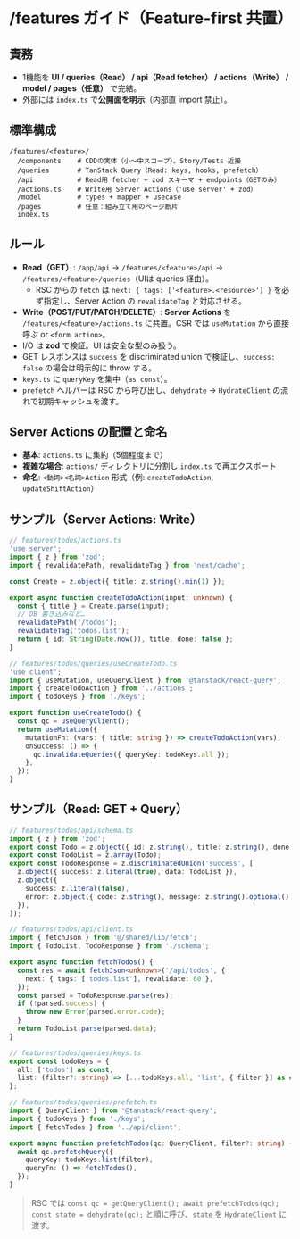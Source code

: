 # /features ガイド（Feature-first 共置）

## 責務
- 1機能を **UI / queries（Read） / api（Read fetcher） / actions（Write） / model / pages（任意）** で完結。  
- 外部には `index.ts` で**公開面を明示**（内部直 import 禁止）。

## 標準構成
```
/features/<feature>/
  /components    # CDDの実体（小〜中スコープ）。Story/Tests 近接
  /queries       # TanStack Query（Read: keys, hooks, prefetch）
  /api           # Read用 fetcher + zod スキーマ + endpoints（GETのみ）
  /actions.ts    # Write用 Server Actions（'use server' + zod）
  /model         # types + mapper + usecase
  /pages         # 任意：組み立て用のページ断片
  index.ts
```

## ルール
- **Read（GET）**: `/app/api` → `/features/<feature>/api` → `/features/<feature>/queries`（UIは queries 経由）。
  - RSC からの `fetch` は `next: { tags: ['<feature>.<resource>'] }` を必ず指定し、Server Action の `revalidateTag` と対応させる。
- **Write（POST/PUT/PATCH/DELETE）**: **Server Actions** を `/features/<feature>/actions.ts` に共置。CSR では `useMutation` から直接呼ぶ or `<form action>`。
- I/O は **zod** で検証。UI は安全な型のみ扱う。
- GET レスポンスは `success` を discriminated union で検証し、`success: false` の場合は明示的に throw する。
- `keys.ts` に `queryKey` を集中（`as const`）。
- `prefetch` ヘルパーは RSC から呼び出し、`dehydrate` → `HydrateClient` の流れで初期キャッシュを渡す。

## Server Actions の配置と命名
- **基本**: `actions.ts` に集約（5個程度まで）
- **複雑な場合**: `actions/` ディレクトリに分割し `index.ts` で再エクスポート
- **命名**: `<動詞><名詞>Action` 形式（例: `createTodoAction`, `updateShiftAction`）

## サンプル（Server Actions: Write）
```ts
// features/todos/actions.ts
'use server';
import { z } from 'zod';
import { revalidatePath, revalidateTag } from 'next/cache';

const Create = z.object({ title: z.string().min(1) });

export async function createTodoAction(input: unknown) {
  const { title } = Create.parse(input);
  // DB 書き込みなど…
  revalidatePath('/todos');
  revalidateTag('todos.list');
  return { id: String(Date.now()), title, done: false };
}
```

```ts
// features/todos/queries/useCreateTodo.ts
'use client';
import { useMutation, useQueryClient } from '@tanstack/react-query';
import { createTodoAction } from '../actions';
import { todoKeys } from './keys';

export function useCreateTodo() {
  const qc = useQueryClient();
  return useMutation({
    mutationFn: (vars: { title: string }) => createTodoAction(vars),
    onSuccess: () => {
      qc.invalidateQueries({ queryKey: todoKeys.all });
    },
  });
}
```

## サンプル（Read: GET + Query）
```ts
// features/todos/api/schema.ts
import { z } from 'zod';
export const Todo = z.object({ id: z.string(), title: z.string(), done: z.boolean() });
export const TodoList = z.array(Todo);
export const TodoResponse = z.discriminatedUnion('success', [
  z.object({ success: z.literal(true), data: TodoList }),
  z.object({
    success: z.literal(false),
    error: z.object({ code: z.string(), message: z.string().optional() }),
  }),
]);
```

```ts
// features/todos/api/client.ts
import { fetchJson } from '@/shared/lib/fetch';
import { TodoList, TodoResponse } from './schema';

export async function fetchTodos() {
  const res = await fetchJson<unknown>('/api/todos', {
    next: { tags: ['todos.list'], revalidate: 60 },
  });
  const parsed = TodoResponse.parse(res);
  if (!parsed.success) {
    throw new Error(parsed.error.code);
  }
  return TodoList.parse(parsed.data);
}
```

```ts
// features/todos/queries/keys.ts
export const todoKeys = {
  all: ['todos'] as const,
  list: (filter?: string) => [...todoKeys.all, 'list', { filter }] as const,
};
```

```ts
// features/todos/queries/prefetch.ts
import { QueryClient } from '@tanstack/react-query';
import { todoKeys } from './keys';
import { fetchTodos } from '../api/client';

export async function prefetchTodos(qc: QueryClient, filter?: string) {
  await qc.prefetchQuery({
    queryKey: todoKeys.list(filter),
    queryFn: () => fetchTodos(),
  });
}
```

> RSC では `const qc = getQueryClient(); await prefetchTodos(qc); const state = dehydrate(qc);` と順に呼び、`state` を `HydrateClient` に渡す。
